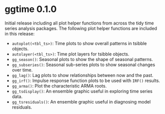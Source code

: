 # ggtime 0.1.0

Initial release including all plot helper functions from across the tidy time
series analysis packages. The following plot helper functions are included in
this release:

* `autoplot(<tbl_ts>)`: Time plots to show overall patterns in tsibble objects.
* `autolayer(<tbl_ts>)`: Time plot layers for tsibble objects.
* `gg_season()`: Seasonal plots to show the shape of seasonal patterns.
* `gg_subseries()`: Seasonal sub-series plots to show seasonal changes over time.
* `gg_lag()`: Lag plots to show relationships between now and the past.
* `gg_irf()`: Impulse response function plots to be used with `IRF()` results.
* `gg_arma()`: Plot the characteristic ARMA roots.
* `gg_tsdisplay()`: An ensemble graphic useful in exploring time series data.
* `gg_tsresiduals()`: An ensemble graphic useful in diagnosing model residuals.
